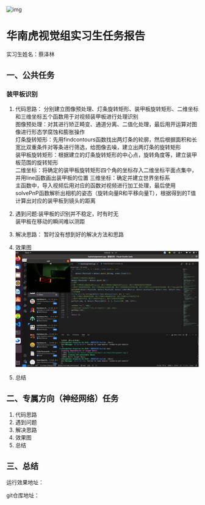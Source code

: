 ![img](https://i0.hdslb.com/bfs/new_dyn/791944995fff725f42c7f5a9b64f8567100423098.png@1295w.webp)

# 华南虎视觉组实习生任务报告

实习生姓名：蔡泽林

## 一、公共任务

### 装甲板识别

1. 代码思路：
           分别建立图像预处理、灯条旋转矩形、装甲板旋转矩形、二维坐标和三维坐标五个函数用于对视频装甲板进行处理识别  
           图像预处理：对其进行矫正畸变、通道分离、二值化处理，最后用开运算对图像进行形态学腐蚀和膨胀操作   
           灯条旋转矩形：先用findcontours函数找出两灯条的轮廓，然后根据面积和长宽比双重条件对等条进行筛选，给图像去噪，建立出两灯条的旋转矩形   
           装甲板旋转矩形：根据建立的灯条旋转矩形的中心点，旋转角度等，建立装甲板范围的旋转矩形   
           二维坐标：将确定的装甲板旋转矩形四个角的坐标存入二维坐标平面点集中，并用line函数画出装甲板的位置
           三维坐标：确定并建立世界坐标系   
           主函数中，导入视频后用对应的函数对视频进行加工处理，最后使用solvePnP函数解析出相机的姿态（旋转向量R和平移向量T），根据得到的T值计算出对应的装甲板到镜头的距离

2. 遇到问题:装甲板的识别并不稳定，时有时无  
           装甲板在移动的瞬间难以测距
1. 解决思路：
           暂时没有想到好的解决方法和思路

2. 效果图
![img](../Video/2023-10-06%2016-57-48%20的屏幕截图.png)
3. 总结



## 二、专属方向（神经网络）任务

1. 代码思路
2. 遇到问题
3. 解决思路
4. 效果图
5. 总结

## 三、总结



运行效果地址：

git仓库地址：



